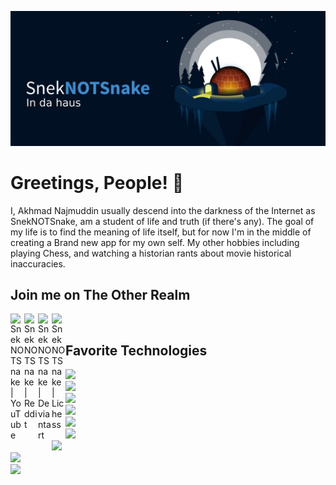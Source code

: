 ![SNS-Igloo](https://github.com/SnekNOTSnake/SnekNOTSnake/blob/master/images/sns-igloo.jpg)

# Greetings, People! 🤝

I, Akhmad Najmuddin usually descend into the darkness of the Internet as SnekNOTSnake, am a student of life and truth (if there's any). The goal of my life is to find the meaning of life itself, but for now I'm in the middle of creating a Brand new app for my own self. My other hobbies including playing Chess, and watching a historian rants about movie historical inaccuracies.

## Join me on The Other Realm

[<img align="left" alt="SnekNOTSnake | YouTube" width="22px" src="https://cdn.jsdelivr.net/npm/simple-icons@v3/icons/youtube.svg" />][youtube]
[<img align="left" alt="SnekNOTSnake | Reddit" width="22px" src="https://cdn.jsdelivr.net/npm/simple-icons@v3/icons/reddit.svg" />][reddit]
[<img align="left" alt="SnekNOTSnake | Deviantart" width="22px" src="https://cdn.jsdelivr.net/npm/simple-icons@v3/icons/deviantart.svg" />][deviantart]
[<img align="left" alt="SnekNOTSnake | Lichess" width="22px" src="https://raw.githubusercontent.com/ornicar/lila/master/public/logo/lichess.svg" />][lichess]

<br>

## Favorite Technologies

[<img src="https://img.shields.io/badge/OS-Linux-informational?style=flat&logo=linux&logoColor=white&color=3282b8">][linux]<br>
[<img src="https://img.shields.io/badge/Editor-VS Code-informational?style=flat&logo=visual-studio-code&logoColor=white&color=3282b8">][vscode]<br>
[<img src="https://img.shields.io/badge/DB-MongoDB-informational?style=flat&logo=mongodb&logoColor=white&color=3282b8">][mongodb]<br>
[<img src="https://img.shields.io/badge/BackendFW-ExpressJS-informational?style=flat&logo=node.js&logoColor=white&color=3282b8">][expressjs]<br>
[<img src="https://img.shields.io/badge/FrontendFW-ReactJS-informational?style=flat&logo=react&logoColor=white&color=3282b8">][reactjs]<br>
[<img src="https://img.shields.io/badge/BackendCode-NodeJS-informational?style=flat&logo=node.js&logoColor=white&color=3282b8">][nodejs]<br>
[<img src="https://img.shields.io/badge/Code-JavaScript-informational?style=flat&logo=javascript&logoColor=white&color=3282b8">][javascript]<br>
[<img src="https://img.shields.io/badge/WebAPI-GraphQL-informational?style=flat&logo=graphql&logoColor=white&color=3282b8">][graphql]<br>
[<img src="https://img.shields.io/badge/Shell-Bash-informational?style=flat&logo=gnu-bash&logoColor=white&color=3282b8">][bash]<br>

[youtube]: https://www.youtube.com/channel/UC-xLr--d2B3HA71kuip9pRg
[reddit]: https://reddit.com/SnekNOTSnake
[deviantart]: https://www.deviantart.com/sneknotsnake
[lichess]: https://lichess.org/@/SnekNOTSnake2
[linux]: https://www.linux.org/
[vscode]: https://github.com/microsoft/vscode
[mongodb]: https://www.mongodb.com/
[expressjs]: https://github.com/expressjs/express
[reactjs]: https://github.com/facebook/react
[nodejs]: https://github.com/nodejs/node
[javascript]: https://developer.mozilla.org/en-US/docs/Web/JavaScript
[graphql]: https://github.com/graphql/graphql-js
[bash]: https://www.gnu.org/software/bash/
